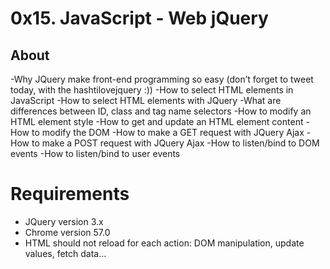 # 0x15. JavaScript - Web jQuery

## About

-Why JQuery make front-end programming so easy (don’t forget to tweet today, with the hashtilovejquery :))
-How to select HTML elements in JavaScript
-How to select HTML elements with JQuery
-What are differences between ID, class and tag name selectors
-How to modify an HTML element style
-How to get and update an HTML element content
-How to modify the DOM
-How to make a GET request with JQuery Ajax
-How to make a POST request with JQuery Ajax
-How to listen/bind to DOM events
-How to listen/bind to user events

# Requirements

- JQuery version 3.x
- Chrome version 57.0
- HTML should not reload for each action: DOM manipulation, update values, fetch data…
